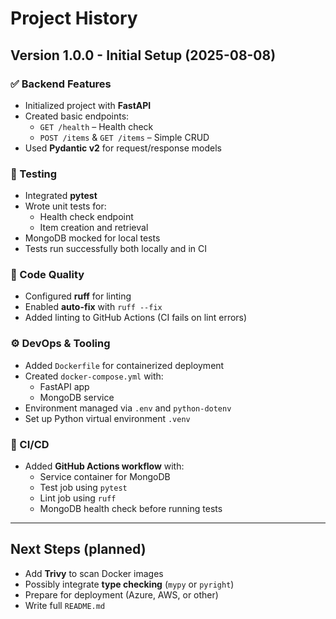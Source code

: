 # Project History

## Version 1.0.0 - Initial Setup (2025-08-08)

### ✅ Backend Features
- Initialized project with **FastAPI**
- Created basic endpoints:
  - `GET /health` – Health check
  - `POST /items` & `GET /items` – Simple CRUD
- Used **Pydantic v2** for request/response models

### 🧪 Testing
- Integrated **pytest**
- Wrote unit tests for:
  - Health check endpoint
  - Item creation and retrieval
- MongoDB mocked for local tests
- Tests run successfully both locally and in CI

### 🧹 Code Quality
- Configured **ruff** for linting
- Enabled **auto-fix** with `ruff --fix`
- Added linting to GitHub Actions (CI fails on lint errors)

### ⚙️ DevOps & Tooling
- Added `Dockerfile` for containerized deployment
- Created `docker-compose.yml` with:
  - FastAPI app
  - MongoDB service
- Environment managed via `.env` and `python-dotenv`
- Set up Python virtual environment `.venv`

### 🔄 CI/CD
- Added **GitHub Actions workflow** with:
  - Service container for MongoDB
  - Test job using `pytest`
  - Lint job using `ruff`
  - MongoDB health check before running tests

---

## Next Steps (planned)
- Add **Trivy** to scan Docker images
- Possibly integrate **type checking** (`mypy` or `pyright`)
- Prepare for deployment (Azure, AWS, or other)
- Write full `README.md`

